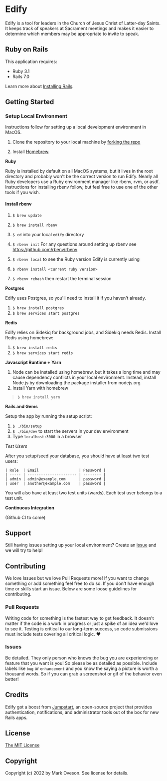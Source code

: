 Edify
================

Edify is a tool for leaders in the Church of Jesus Christ of Latter-day Saints. It keeps track of speakers at Sacrament 
meetings and makes it easier to determine which members may be appropriate to invite to speak.

Ruby on Rails
-------------

This application requires:

- Ruby 3.1
- Rails 7.0

Learn more about [Installing Rails](https://gorails.com/setup/osx/10.12-sierra).

Getting Started
---------------
### Setup Local Environment

Instructions follow for setting up a local development environment in MacOS.

1. Clone the repository to your local machine by [forking the repo](https://help.github.com/articles/fork-a-repo/)

2. Install [Homebrew](http://brew.sh/).

**Ruby**

Ruby is installed by default on all MacOS systems, but it lives in the root directory and probably won't be the correct
version to run Edify. Nearly all Ruby developers use a Ruby environment manager like rbenv, rvm, or asdf. Instructions
for installing rbenv follow, but feel free to use one of the other tools if you wish.

#### Install rbenv

1. `$ brew update`
2. `$ brew install rbenv`

3. `$ cd` into your local `edify` directory
4. `$ rbenv init` For any questions around setting up rbenv see https://github.com/rbenv/rbenv
5. `$ rbenv local` to see the Ruby version Edify is currently using
6. `$ rbenv install <current ruby version>`
7. `$ rbenv rehash` then restart the terminal session

**Postgres**

Edify uses Postgres, so you'll need to install it if you haven't already.

1. `$ brew install postgres`
2. `$ brew services start postgres`

**Redis**

Edify relies on Sidekiq for background jobs, and Sidekiq needs Redis. Install Redis using homebrew:

1. `$ brew install redis`
2. `$ brew services start redis`

**Javascript Runtime + Yarn**

1. Node can be installed using homebrew, but it takes a long time and may cause dependency conflicts in your local
environment. Instead, install Node.js by downloading the package installer from nodejs.org
2. Install Yarn with homebrew

> `$ brew install yarn`

**Rails and Gems**

Setup the app by running the setup script:

1. `$ ./bin/setup`
2. `$ ./bin/dev` to start the servers in your dev environment
3. Type `localhost:3000` in a browser

*Test Users*

After you setup/seed your database, you should have at least two test users:
```
| Role  | Email                  | Password |
| ----- | ---------------------- | -------- |
| admin | admin@example.com      | password |
| user  | another@example.com    | password |
```

You will also have at least two test units (wards). Each test user belongs to a test unit.

**Continuous Integration**

(Github CI to come)

Support
-------------------------

Still having issues setting up your local environment?
Create an [issue](https://github.com/moveson/edify/issues/new) and we will try to help!

Contributing
-------------

We love Issues but we love Pull Requests more! If you want to change something or add something feel free to do so. If 
you don't have enough time or skills start an issue. Below are some loose guidelines for contributing.

### Pull Requests

Writing code for something is the fastest way to get feedback. It doesn't matter if the code is a work in progress or 
just a spike of an idea we'd love to see it. Testing is critical to our long-term success, so code submissions must 
include tests covering all critical logic. :heart:

### Issues

Be detailed. They only person who knows the bug you are experiencing or feature that you want is you! So please be as 
detailed as possible. Include labels like `bug` or `enhancement` and you know the saying a picture is worth a thousand 
words. So if you can grab a screenshot or gif of the behavior even better!


Credits
-------

Edify got a boost from [Jumpstart](https://github.com/excid3/jumpstart), an open-source project that provides
authentication, notifications, and administrator tools out of the box for new Rails apps.

License
-------

[The MIT License](https://github.com/moveson/edify/blob/master/LICENSE.md)

Copyright
---------

Copyright (c) 2022 by Mark Oveson. See license for details.
